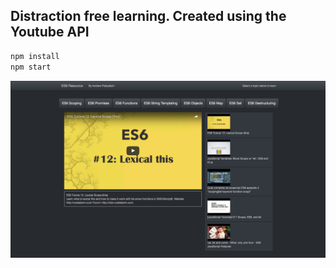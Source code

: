 ## Distraction free learning. Created using the Youtube API
```javascript
npm install
npm start
```
[![LearnJS](/screenshotYT.png?)](https://learnjs.surge.sh)
